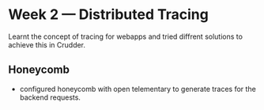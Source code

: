# Week 2 — Distributed Tracing

Learnt the concept of tracing for webapps and tried diffrent solutions to achieve this in Crudder.

## Honeycomb
- configured honeycomb with open telementary to generate traces for the backend requests.
